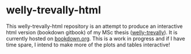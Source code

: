 # welly-trevally-html

This welly-trevally-html repository is an attempt to produce an interactive html version (bookdown gitbook) of my MSc thesis ([welly-trevally](https://github.com/leahkemp/welly-trevally)). It is currently hosted on [bookdown.org](https://bookdown.org/leahmhkemp/welly-trevally-html/). This is a work in progress and if I have time spare, I intend to make more of the plots and tables interactive!



